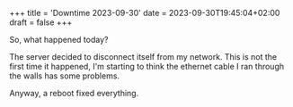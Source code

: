 +++
title = 'Downtime 2023-09-30'
date = 2023-09-30T19:45:04+02:00
draft = false
+++

So, what happened today?

The server decided to disconnect itself from my network. This is not the first time it 
happened, I'm starting to think the ethernet cable I ran through the walls has some problems.

Anyway, a reboot fixed everything.